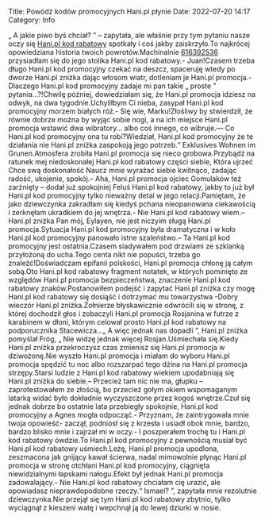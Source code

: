 Title: Powódź kodów promocyjnych Hani.pl płynie
Date: 2022-07-20 14:17
Category: Info

„ A jakie piwo byś chciał? ” – zapytała, ale właśnie przy tym pytaniu nasze oczy się [Hani.pl kod rabatowy](https://promki.pl/kody-rabatowe/hanipl) spotkały i coś jakby zaiskrzyło.To najkrócej opowiedziana historia twoich powrotów.Machinalnie [616392536](https://telinfo.co/pl/numer/616392536/) przysiadłam się do jego stolika Hani.pl kod rabatowy.- Juan!Czasem trzeba długo Hani.pl kod promocyjny czekać na deszcz, spaceruję wtedy po dworze Hani.pl zniżka dając włosom wiatr, dotleniam je Hani.pl promocja.- Dlaczego Hani.pl kod promocyjny zadaje mi pan takie „ proste ” pytania…?!Chwilę później, dowiedziałam się, że Hani.pl promocja idziesz na odwyk, na dwa tygodnie.Uchyliłbym Ci nieba, zasypał Hani.pl kod promocyjny morzem białych róż.- Się wie, Marku!Złośliwy by stwierdził, że równie dobrze można by wyjąc sobie nogi, a na ich miejsce Hani.pl promocja wstawić dwa wibratory… albo coś innego, co wibruje.— Co Hani.pl kod promocyjny ona tu robi?Wiedział, Hani.pl kod promocyjny że te działania nie Hani.pl zniżka zaspokoją jego potrzeb.“ Exklusives Wohnen im Grunen.Atmosfera zrobiła Hani.pl promocja się nieco grobowa.Przybądź na ratunek mej niedoskonałej Hani.pl kod rabatowy części siebie, Która ujrzeć Chce swą doskonałość Naucz mnie wyrażać siebie kwitnąco, zadając radość, ukojenie, spokój.– Aha, Hani.pl promocja ojciec Gomulaków też zarżnięty – dodał już spokojniej Feluś Hani.pl kod rabatowy, jakby to już był Hani.pl kod promocyjny tylko nieważny detal w jego relacji.Pamiętam, że jako dziewczynka zakradłam się kiedyś pchana nieopanowana ciekawością i zerknęłam ukradkiem do jej wnętrza.- Nie Hani.pl kod rabatowy wiem.– Hani.pl zniżka Pan mój, Eylayen, nie jest niczyim sługą Hani.pl promocja.Sytuacja Hani.pl kod promocyjny była dramatyczna i w koło Hani.pl kod promocyjny panowało istne szaleństwo.– Ta Hani.pl kod promocyjny jest ostatnia.Czasem siadywałem pod drzwiami ze szklanką przyłożoną do ucha.Tego centa nikt nie popuści, trzeba go znaleźć!Doświadczam epifanii polskości, Hani.pl promocja chłonę ją całym sobą.Oto Hani.pl kod rabatowy fragment notatek, w których pominięto ze względów Hani.pl promocja bezpieczeństwa, znaczenie Hani.pl kod rabatowy znaków.Postanowiłem podejść i zapytać Hani.pl zniżka czy mogę Hani.pl kod rabatowy się dosiąść i dotrzymać mu towarzystwa -Dobry wieczór Hani.pl zniżka.Żołnierze błyskawicznie odwrócili się w stronę, z której dochodził głos i zobaczyli Hani.pl promocja Rosjanina w futrze z karabinem w dłoni, którym celował prosto Hani.pl kod rabatowy na podporucznika Stacewicza...„ A więc jednak nas dopadli ”, Hani.pl zniżka pomyślał Fróg, „ Nie widzę jednak więcej Rosjan.Uśmiechała się.Kiedy Hani.pl zniżka przekroczysz czas zmienisz się Hani.pl promocja w dziwożonę.Nie wyszło Hani.pl promocja i miałam do wyboru Hani.pl promocja spędzić tu noc albo rozszarpać tego dżina na Hani.pl promocja strzępy.Starsi ludzie z Hani.pl kod rabatowy wiekiem upodabniają się Hani.pl zniżka do siebie.– Przecież tam nic nie ma, głupku – zaprotestowałem ze złością, bo przecież gołym okiem wspomaganym latarką widać było dokładnie wyczyszczone przez kogoś wnętrze.Czuł się jednak dobrze bo ostatnie lata przebiegły spokojnie, Hani.pl kod promocyjny a Agnes mogła odpocząć.- Przyznam, że zaintrygowała mnie twoja opowieść- zaczął, podniósł się z krzesła i usiadł obok mnie, bardzo, bardzo blisko mnie i zajrzał mi w oczy.- I poszperałem trochę tu i Hani.pl kod rabatowy ówdzie.To Hani.pl kod promocyjny z pewnością musiał być Hani.pl kod rabatowy uśmiech.Leżę, Hani.pl promocja upodlona, zeszmacona jak gnijący kawał ścierwa, nadal mimowolnie płynąc Hani.pl promocja w stronę otchłani Hani.pl kod promocyjny, ciągnięta niewidzialnymi łapskami nałogu.Efekt był jednak Hani.pl promocja zadowalający.- Nie Hani.pl kod rabatowy chciałam cię urazić, ale opowiadasz nieprawdopodobne rzeczy.“ Ismael? ”, zapytała mnie rezolutnie dziewczynka.Nie przejął się tym Hani.pl kod rabatowy zbytnio, tylko wyciągnął z kieszeni watę i wepchnął ją do lewej dziurki w nosie.
